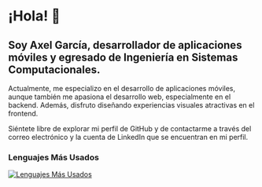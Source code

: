 # ¡Hola! 👋

## Soy Axel García, desarrollador de aplicaciones móviles y egresado de Ingeniería en Sistemas Computacionales.

Actualmente, me especializo en el desarrollo de aplicaciones móviles, aunque también me apasiona el desarrollo web, especialmente en el backend. Además, disfruto diseñando experiencias visuales atractivas en el frontend.

Siéntete libre de explorar mi perfil de GitHub y de contactarme a través del correo electrónico y la cuenta de LinkedIn que se encuentran en mi perfil.

### Lenguajes Más Usados

[![Lenguajes Más Usados](https://github-readme-stats.vercel.app/api/top-langs/?username=Axelrpg&layout=compact)](https://github.com/Axelrpg)

